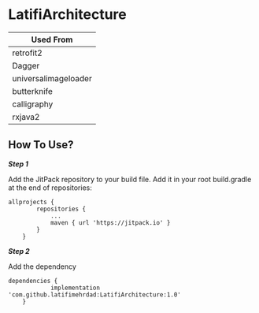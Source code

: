# LatifiArchitecture

| Used From |
| --- |
| retrofit2 |
| Dagger |
| universalimageloader |
| butterknife |
| calligraphy |
| rxjava2 |



## How To Use?


***Step 1***

Add the JitPack repository to your build file. 
Add it in your root build.gradle at the end of repositories:

```
allprojects {
		repositories {
			...
			maven { url 'https://jitpack.io' }
		}
	}
```

***Step 2***

Add the dependency

```
dependencies {
	        implementation 'com.github.latifimehrdad:LatifiArchitecture:1.0'
	}
```

